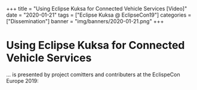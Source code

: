 +++
title = "Using Eclipse Kuksa for Connected Vehicle Services [Video]"
date = "2020-01-21"
tags = ["Eclipse Kuksa @ EclipseCon19"]
categories = ["Dissemination"]
banner = "img/banners/2020-01-21.png"
+++

# Using Eclipse Kuksa for Connected Vehicle Services

... is presented by project comitters and contributers at the EclispeCon Europe 2019:

<a class="eclipsefdn-video" href="https://youtu.be/FcqzLn-wiB0"></a>
